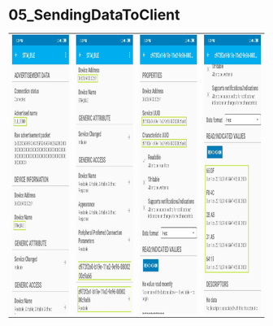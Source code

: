 # 05_SendingDataToClient

<table>
  <tr>
    <td><img src="Screenshots/SendData1.jpeg" width=300 height=550></td>
    <td><img src="Screenshots/SendData2.jpeg" width=300 height=550></td>
    <td><img src="Screenshots/SendData3.jpeg" width=300 height=550></td>
    <td><img src="Screenshots/SendData4.jpeg" width=300 height=550></td>
  </tr>
 </table>

